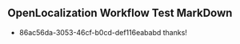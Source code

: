 ## OpenLocalization Workflow Test MarkDown
* 86ac56da-3053-46cf-b0cd-def116eababd thanks!

<!--HONumber=Aug16_HO4-->


